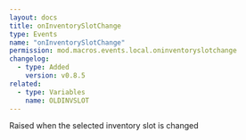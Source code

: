 ```yaml
---
layout: docs
title: onInventorySlotChange
type: Events
name: "onInventorySlotChange"
permission: mod.macros.events.local.oninventoryslotchange
changelog:
  - type: Added
    version: v0.8.5
related:
  - type: Variables
    name: OLDINVSLOT
---
```

Raised when the selected inventory slot is changed
